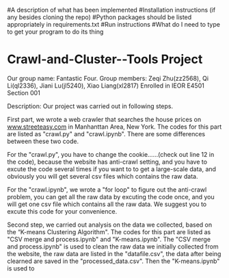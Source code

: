 #A description of what has been implemented
#Installation instructions (if any besides cloning the repo)
#Python packages should be listed appropriately in requirements.txt
#Run instructions
#What do I need to type to get your program to do its thing

# Crawl-and-Cluster--Tools Project
Our group name: Fantastic Four. Group members: Zeqi Zhu(zz2568), Qi Li(ql2336), Jiani Lu(jl5240), Xiao Liang(xl2817)
Enrolled in IEOR E4501 Section 001

Description: Our project was carried out in following steps.

First part, we wrote a web crawler that searches the house prices on www.streeteasy.com in Manhanttan Area, New York. The codes for this part are listed as "crawl.py" and "crawl.ipynb". There are some differences between these two code. 

For the "crawl.py", you have to change the cookie......(check out line 12 in the code), because the website has anti-crawl setting, and you have to excute the code several times if you want to to get a large-scale data, and obviously you will get several csv files which contains the raw data. 

For the "crawl.ipynb", we wrote a "for loop" to figure out the anti-crawl problem, you can get all the raw data by excuting the code once, and you will get one csv file which contains all the raw data. We suggest you to excute this code for your convenience.

Second step, we carried out analysis on the data we collected, based on the “K-means Clustering Algorithm". The codes for this part are listed as "CSV merge and process.ipynb" and "K-means.ipynb". The "CSV merge and process.ipynb" is used to clean the raw data we initially collected from the website, the raw data are listed in the "datafile.csv", the data after being clearned are saved in the "processed_data.csv". Then the "K-means.ipynb" is used to 

